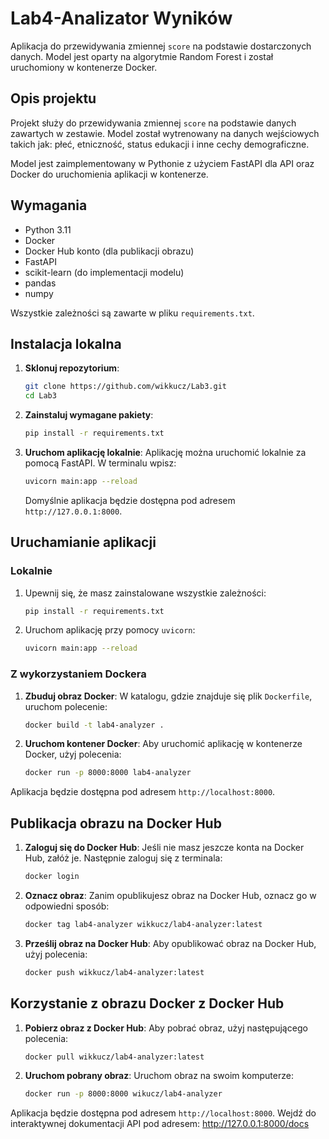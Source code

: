 # Lab4-Analizator Wyników

Aplikacja do przewidywania zmiennej `score` na podstawie dostarczonych danych. Model jest oparty na algorytmie Random Forest i został uruchomiony w kontenerze Docker. 

## Opis projektu
Projekt służy do przewidywania zmiennej `score` na podstawie danych zawartych w zestawie. Model został wytrenowany na danych wejściowych takich jak: płeć, etniczność, status edukacji i inne cechy demograficzne.

Model jest zaimplementowany w Pythonie z użyciem FastAPI dla API oraz Docker do uruchomienia aplikacji w kontenerze.

## Wymagania
- Python 3.11
- Docker
- Docker Hub konto (dla publikacji obrazu)
- FastAPI
- scikit-learn (do implementacji modelu)
- pandas
- numpy

Wszystkie zależności są zawarte w pliku `requirements.txt`.

## Instalacja lokalna

1. **Sklonuj repozytorium**:
    ```bash
    git clone https://github.com/wikkucz/Lab3.git
    cd Lab3
    ```

2. **Zainstaluj wymagane pakiety**:
    ```bash
    pip install -r requirements.txt
    ```

3. **Uruchom aplikację lokalnie**:
    Aplikację można uruchomić lokalnie za pomocą FastAPI. W terminalu wpisz:
    ```bash
    uvicorn main:app --reload
    ```
    Domyślnie aplikacja będzie dostępna pod adresem `http://127.0.0.1:8000`.

## Uruchamianie aplikacji

### Lokalnie
1. Upewnij się, że masz zainstalowane wszystkie zależności:
    ```bash
    pip install -r requirements.txt
    ```

2. Uruchom aplikację przy pomocy `uvicorn`:
    ```bash
    uvicorn main:app --reload
    ```

### Z wykorzystaniem Dockera

1. **Zbuduj obraz Docker**:
    W katalogu, gdzie znajduje się plik `Dockerfile`, uruchom polecenie:
    ```bash
    docker build -t lab4-analyzer .
    ```

2. **Uruchom kontener Docker**:
    Aby uruchomić aplikację w kontenerze Docker, użyj polecenia:
    ```bash
    docker run -p 8000:8000 lab4-analyzer
    ```

Aplikacja będzie dostępna pod adresem `http://localhost:8000`.

## Publikacja obrazu na Docker Hub

1. **Zaloguj się do Docker Hub**:
    Jeśli nie masz jeszcze konta na Docker Hub, załóż je. Następnie zaloguj się z terminala:
    ```bash
    docker login
    ```

2. **Oznacz obraz**:
    Zanim opublikujesz obraz na Docker Hub, oznacz go w odpowiedni sposób:
    ```bash
    docker tag lab4-analyzer wikkucz/lab4-analyzer:latest
    ```

3. **Prześlij obraz na Docker Hub**:
    Aby opublikować obraz na Docker Hub, użyj polecenia:
    ```bash
    docker push wikkucz/lab4-analyzer:latest
    ```

## Korzystanie z obrazu Docker z Docker Hub

1. **Pobierz obraz z Docker Hub**:
    Aby pobrać obraz, użyj następującego polecenia:
    ```bash
    docker pull wikkucz/lab4-analyzer:latest
    ```

2. **Uruchom pobrany obraz**:
    Uruchom obraz na swoim komputerze:
    ```bash
    docker run -p 8000:8000 wikucz/lab4-analyzer
    ```

Aplikacja będzie dostępna pod adresem `http://localhost:8000`.
Wejdź do interaktywnej dokumentacji API pod adresem: http://127.0.0.1:8000/docs
